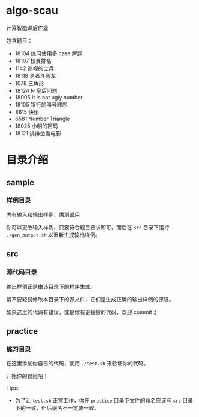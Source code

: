 # algo-scau
计算智能课后作业

包含题目：
+ 18104 练习使用多 case 解题
+ 18107 校赛排名
+ 1142 巡视的士兵
+ 18118 勇者斗恶龙
+ 1078 三角形
+ 18124 N 皇后问题
+ 18005 It is not ugly number
+ 18105 银行的叫号顺序
+ 8615 快乐
+ 6581 Number Triangle
+ 18025 小明的密码
+ 18121 排排坐看电影

# 目录介绍
## sample
### 样例目录
内有输入和输出样例，供测试用

你可以更改输入样例，只要符合题目要求即可，而后在 `src` 目录下运行 `./gen_output.sh` 以重新生成输出样例。

## src
### 源代码目录
输出样例正是由该目录下的程序生成。

请不要轻易修改本目录下的源文件，它们是生成正确的输出样例的保证。

如果这里的代码有错误，或是你有更精妙的代码，欢迎 commit :)

## practice
### 练习目录
在这里添加你自已的代码，使用 `./test.sh` 来验证你的代码。

开始你的冒险吧！

Tips:
+ 为了让 `test.sh` 正常工作，你在 `practice` 目录下文件的命名应该与 `src` 目录下的一致，但后缀名不一定要一致。
